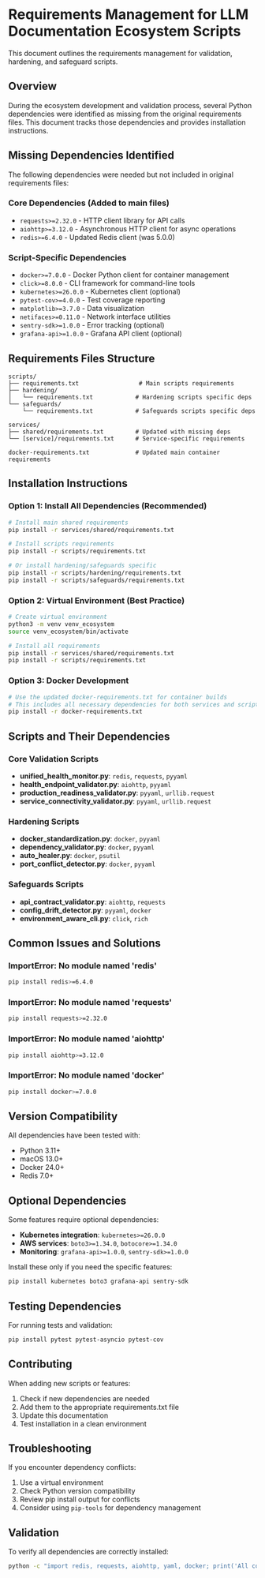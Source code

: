 # Requirements Management for LLM Documentation Ecosystem Scripts

This document outlines the requirements management for validation, hardening, and safeguard scripts.

## Overview

During the ecosystem development and validation process, several Python dependencies were identified as missing from the original requirements files. This document tracks those dependencies and provides installation instructions.

## Missing Dependencies Identified

The following dependencies were needed but not included in original requirements files:

### Core Dependencies (Added to main files)
- `requests>=2.32.0` - HTTP client library for API calls
- `aiohttp>=3.12.0` - Asynchronous HTTP client for async operations
- `redis>=6.4.0` - Updated Redis client (was 5.0.0)

### Script-Specific Dependencies
- `docker>=7.0.0` - Docker Python client for container management
- `click>=8.0.0` - CLI framework for command-line tools
- `kubernetes>=26.0.0` - Kubernetes client (optional)
- `pytest-cov>=4.0.0` - Test coverage reporting
- `matplotlib>=3.7.0` - Data visualization
- `netifaces>=0.11.0` - Network interface utilities
- `sentry-sdk>=1.0.0` - Error tracking (optional)
- `grafana-api>=1.0.0` - Grafana API client (optional)

## Requirements Files Structure

```
scripts/
├── requirements.txt                 # Main scripts requirements
├── hardening/
│   └── requirements.txt            # Hardening scripts specific deps
└── safeguards/
    └── requirements.txt            # Safeguards scripts specific deps

services/
├── shared/requirements.txt         # Updated with missing deps
└── [service]/requirements.txt      # Service-specific requirements

docker-requirements.txt             # Updated main container requirements
```

## Installation Instructions

### Option 1: Install All Dependencies (Recommended)
```bash
# Install main shared requirements
pip install -r services/shared/requirements.txt

# Install scripts requirements
pip install -r scripts/requirements.txt

# Or install hardening/safeguards specific
pip install -r scripts/hardening/requirements.txt
pip install -r scripts/safeguards/requirements.txt
```

### Option 2: Virtual Environment (Best Practice)
```bash
# Create virtual environment
python3 -m venv venv_ecosystem
source venv_ecosystem/bin/activate

# Install all requirements
pip install -r services/shared/requirements.txt
pip install -r scripts/requirements.txt
```

### Option 3: Docker Development
```bash
# Use the updated docker-requirements.txt for container builds
# This includes all necessary dependencies for both services and scripts
pip install -r docker-requirements.txt
```

## Scripts and Their Dependencies

### Core Validation Scripts
- **unified_health_monitor.py**: `redis`, `requests`, `pyyaml`
- **health_endpoint_validator.py**: `aiohttp`, `pyyaml`
- **production_readiness_validator.py**: `pyyaml`, `urllib.request`
- **service_connectivity_validator.py**: `pyyaml`, `urllib.request`

### Hardening Scripts
- **docker_standardization.py**: `docker`, `pyyaml`
- **dependency_validator.py**: `docker`, `pyyaml`
- **auto_healer.py**: `docker`, `psutil`
- **port_conflict_detector.py**: `docker`, `pyyaml`

### Safeguards Scripts
- **api_contract_validator.py**: `aiohttp`, `requests`
- **config_drift_detector.py**: `pyyaml`, `docker`
- **environment_aware_cli.py**: `click`, `rich`

## Common Issues and Solutions

### ImportError: No module named 'redis'
```bash
pip install redis>=6.4.0
```

### ImportError: No module named 'requests'
```bash
pip install requests>=2.32.0
```

### ImportError: No module named 'aiohttp'
```bash
pip install aiohttp>=3.12.0
```

### ImportError: No module named 'docker'
```bash
pip install docker>=7.0.0
```

## Version Compatibility

All dependencies have been tested with:
- Python 3.11+
- macOS 13.0+
- Docker 24.0+
- Redis 7.0+

## Optional Dependencies

Some features require optional dependencies:
- **Kubernetes integration**: `kubernetes>=26.0.0`
- **AWS services**: `boto3>=1.34.0`, `botocore>=1.34.0`
- **Monitoring**: `grafana-api>=1.0.0`, `sentry-sdk>=1.0.0`

Install these only if you need the specific features:
```bash
pip install kubernetes boto3 grafana-api sentry-sdk
```

## Testing Dependencies

For running tests and validation:
```bash
pip install pytest pytest-asyncio pytest-cov
```

## Contributing

When adding new scripts or features:

1. Check if new dependencies are needed
2. Add them to the appropriate requirements.txt file
3. Update this documentation
4. Test installation in a clean environment

## Troubleshooting

If you encounter dependency conflicts:

1. Use a virtual environment
2. Check Python version compatibility
3. Review pip install output for conflicts
4. Consider using `pip-tools` for dependency management

## Validation

To verify all dependencies are correctly installed:
```bash
python -c "import redis, requests, aiohttp, yaml, docker; print('All core dependencies installed')"
```
